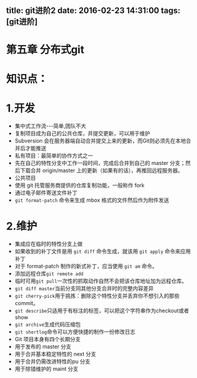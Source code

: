 title: git进阶2
date: 2016-02-23 14:31:00
tags: [git进阶]
---
# 第五章 分布式git

# 知识点：
# 1.开发
 - 集中式工作流---简单,团队不大
  - 复制项目成为自己的公共仓库，并提交更新，可以用于维护
 - Subversion 会在服务器端自动合并提交上来的更新，而Git则必须先在本地合并后才能推送
 - 私有项目：最简单的协作方式之一
  - 先在自己的特性分支中工作一段时间，完成后合并到自己的 master 分支；然后下载合并 origin/master 上的更新（如果有的话），再推回远程服务器。
 - 公共项目
  - 使用 git 托管服务商提供的仓库复制功能，一般称作 fork
  - 通过电子邮件寄送文件补丁
  - `git format-patch` 命令来生成 mbox 格式的文件然后作为附件发送
# 2.维护
 - 集成应在临时的特性分支上做
  - 如果收到的补丁文件是用 `git diff` 命令生成，就该用 `git apply` 命令来应用补丁
  - 对于 format-patch 制作的新式补丁，应当使用 `git am` 命令。
 - 添加远程仓库`git remote add`
  - 临时可用`git pull`一次性的抓取动作自然不会把该仓库地址加为远程仓库。
  - `git diff master`当前分支同其他分支合并时的完整内容差异
  - `git cherry-pick`用于挑拣：删除这个特性分支并丢弃你不想引入的那些commit。
  - `git describe`只适用于有标注的标签，可以把这个字符串作为checkout或者show
  - `git archive`生成代码压缩包
  - `git shortlog`命令可以方便快捷的制作一份修改日志
 - Git 项目本身有四个长期分支
  - 用于发布的 master 分支
  - 用于合并基本稳定特性的 next 分支
  - 用于合并仍需改进特性的pu 分支
  - 用于除错维护的 maint 分支
  